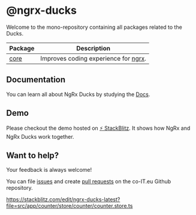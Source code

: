 # @ngrx-ducks

Welcome to the mono-repository containing all packages related to the Ducks.

| Package      | Description                            |
| ------------ | -------------------------------------- |
| [core]       | Improves coding experience for [ngrx]. |

[core]: ./libs/core
[ngrx]: https://ngrx.io/

## Documentation

You can learn all about NgRx Ducks by studying the [Docs](https://co-it.gitbook.io/ngrx-ducks/).

## Demo

Please checkout the demo hosted on <a href="https://stackblitz.com/edit/ngrx-ducks-latest?file=src/app/counter/store/counter/counter.store.ts" target="_blank">⚡️ StackBlitz</a>.
It shows how NgRx and NgRx Ducks work together.

## Want to help?

Your feedback is always welcome!

You can file [issues](https://github.com/co-it/ngrx-ducks/issues) and create [pull requests](https://github.com/co-it/ngrx-ducks/pulls) on the co-IT.eu Github repository.

 https://stackblitz.com/edit/ngrx-ducks-latest?file=src/app/counter/store/counter/counter.store.ts
